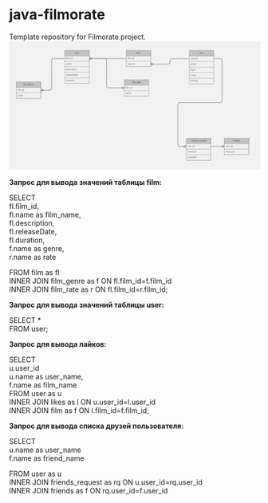 # java-filmorate
Template repository for Filmorate project.
![This is an image](/src/main/resources/diagram.png)

**Запрос для вывода значений таблицы film:**

SELECT \
fl.film_id,\
fl.name as film_name,\
fl.description,\
fl.releaseDate,\
fl.duration,\
f.name as genre,\
r.name as rate

FROM film as fl\
INNER JOIN film_genre as f ON fl.film_id=f.film_id\
INNER JOIN film_rate as r ON fl.film_id=r.film_id;

**Запрос для вывода значений таблицы user:**

SELECT *\
FROM user;

**Запрос для вывода лайков:**

SELECT\
u.user_id\
u.name as user_name,\
f.name as film_name\
FROM user as u\
INNER JOIN likes as l ON u.user_id=l.user_id\
INNER JOIN film as f ON l.film_id=f.film_id;

**Запрос для вывода списка друзей пользователя:**

SELECT\
u.name as user_name\
f.name as friend_name

FROM user as u\
INNER JOIN friends_request as rq ON u.user_id=rq.user_id\
INNER JOIN friends as f ON rq.user_id=f.user_id

